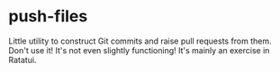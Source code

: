 # push-files

Little utility to construct Git commits and raise pull requests from them.
Don't use it!
It's not even slightly functioning!
It's mainly an exercise in Ratatui.
